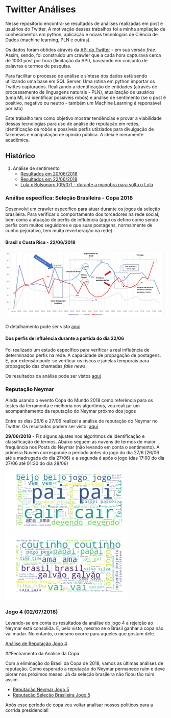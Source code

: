 # Twitter Análises

<p>
Nesse repositório encontra-se resultados de análises realizadas em post e usuários do Twitter. A motivação desses trabalhos foi a minha ampliação de conhecimentos em python, aplicação e novas tecnologias de Ciência de Dados (machine learning, PLN e outras).
</p>
<p>
Os dados foram obtidos através da  <a href='https://developer.twitter.com/en/docs/tweets/timelines/api-reference/get-statuses-user_timeline.html' target= '_blank'>API do Twitter</a> - em sua versão <i>free</i>. Assim, sendo, foi construído um crawler que a cada hora capturava cerca de 1000 post por hora (limitação da API), baseando em conjunto de palavras e termos de pesquisa.
</p>
<p>
Para facilitar o processo de análise e síntese dos dados está sendo utilizando uma base em SQL Server. Uma rotina em python importar os Twittes capturados. Realizando a identificação de entidades (através de processamento de linguagens naturais - PLN), atualização de usuários (uma ML irá identificar possíveis robôs) e análise de sentimento (se o post é positivo, negativo ou neutro - também um Machine Learning é reponsável por isto)
</p>

<p>
Este trabalho tem como objetivo mostrar tendências e provar a viabilidade dessas tecnologias para uso de análise de reputação em redes, identificação de robôs e possíveis perfis utilziados para divulgação de fakenews e manipulação de opinião pública. A ideia é meramente acadêmica.
</p>

## Histórico

<ol>
  <li> Análise de sentimento
      <ul>
         <li><a href='https://github.com/danielboliveira/TwitterAnalises/blob/master/Resultados%20An%C3%A1lise%20de%20Sentimentos%20-%2020062018.pdf'> Resultados em 20/06/2018 </a></li>
        <li> <a href='https://github.com/danielboliveira/TwitterAnalises/blob/master/An%C3%A1lise%20Sentimentos%20-%2022062018.pdf'> Resultados em 22/06/2018 </a></li>
        <li> <a href='https://github.com/danielboliveira/TwitterAnalises/blob/master/Eleicoes2018/An%C3%A1lise%20Lula%20e%20Bolsanaro%2009-07-18.pdf'> Lula x Bolsonaro (09/07) - durante a manobra para solta o Lula </a>
    </ul>
  </li>
</ol>

### Análise específica: Seleção Brasileira - Copa 2018

<p>Desenvolvi um crawler específico para atuar durante os jogos da seleção brasileira. Para verificar o comportamento dos torcedores na rede social, bem como a atuação de perfis de influência (aqui os defino como sendo perfis com muitos seguidores e que suas postagens, normalmente de cunho pejorativo, tem muita reverberação na rede).</p>

#### Brasil x Costa Rica - 22/06/2018

<img src = 'https://github.com/danielboliveira/TwitterAnalises/blob/master/Analise_Sentimento_BrasilxCostaRica_22062018.png'>

<p> O detalhamento pode ser visto <a href='https://goo.gl/upWjCE'>aqui</a> </p>

#### Dos perfis de influência durante a partida do dia 22/06

<p> Foi realizado um estudo específico para verificar a real influência de determinados perfis na rede. A capacidade de propagação de postagens. E, por extensão pode-se verificar os riscos e janelas temporais para propagação das chamadas <i>fake news</i>.</p>
<p> Os resultados da análise pode ser vistos <a href='https://github.com/danielboliveira/TwitterAnalises/blob/master/An%C3%A1lise%20de%20perfis%20de%20influ%C3%AAncia%20no%20Twitter.pdf'> aqui </a>

### Reputação Neymar
<p>Ainda usando o evento Copa do Mundo 2018 como referência para os testes da ferramenta e melhoria nos algoritmos, vou realizar um acompanhamento da reputação do Neymar próxmo dos jogos</p>
<p>Entre os dias 26/6 e 27/06 realizei a análise de reputação do Neymar no Twitter. Os resultados podem ser visto: <a href='https://github.com/danielboliveira/TwitterAnalises/blob/master/Analise%20Neymar%2026-6%20a%2027-6.pdf'> aqui </a></p>

<p><b>29/06/2018</b> - Fiz alguns ajustes nos algoritmos de identificação e classificação de termos. Abaixo seguem as nuvens de termos de maior frequência nos Posts do Neymar (não levando em conta o sentimento). A primeira Nuvem corresponde o período antes do jogo do dia 27/6 (26/06 até a madrugada do dia 27/06) e a segunda é após o jogo (das 17:00 do dia 27/06 até 01:30 do dia 28/06)</p>

<img src='https://github.com/danielboliveira/TwitterAnalises/blob/master/imagens/Analise_Cloud_Words_Neymar_26062018.png'/>
</br>
<img src='https://github.com/danielboliveira/TwitterAnalises/blob/master/imagens/Analise_Cloud_Words_Neymar_27062018.png'/>
</br>
<p><h3>Jogo 4 (02/07/2018)</h3></p>
<p>Levando-se em conta os resultados da análise do jogo 4 a rejeição ao Neymar está consolida. E, pelo visto, mesmo se o Brasil ganhar a copa não vai mudar. No entanto, o mesmo ocorre para aqueles que gostam dele.</p>
<p><a href='https://github.com/danielboliveira/TwitterAnalises/blob/master/Neymar%20Jogo%204%2002-07.pdf'>Análise de Reputação Jogo 4 </a></p>

##Fechamento da Análise da Copa
<p> Com a eliminação do Brasil da Copa de 2018, vamos as últimas análises de reputação. Como esperado a reputação do Neymar permanece ruim e deve piorar nos próximos meses. Já da seleção brasileira não ficou tão ruim assim.</p>
<ul>
  <li><a href='https://github.com/danielboliveira/TwitterAnalises/blob/master/An%C3%A1lise%20Neymar%20Jogo%205.pdf'>Reputação Neymar Jogo 5 </a></li>
  <li><a href='https://github.com/danielboliveira/TwitterAnalises/blob/master/Analise%20Sele%C3%A7%C3%A3o%20Brasileira%20Jogo%205.pdf'>Reputação Seleção Brasileira Jogo 5</a></li>
</ul>
<p>Após esse período de copa vou voltar analisar nossos políticos para a corrida presidencial!</p>

